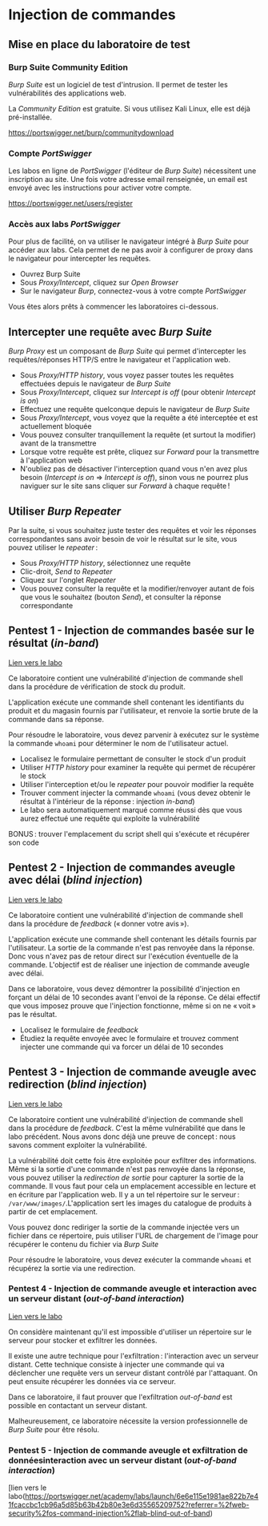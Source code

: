 # Injection de commandes

## Mise en place du laboratoire de test

### Burp Suite Community Edition

_Burp Suite_ est un logiciel de test d'intrusion. Il permet de tester les vulnérabilités des applications web.

La _Community Edition_ est gratuite. Si vous utilisez Kali Linux, elle est déjà pré-installée.

https://portswigger.net/burp/communitydownload

### Compte _PortSwigger_

Les labos en ligne de _PortSwigger_ (l'éditeur de _Burp Suite_) nécessitent une inscription au site. Une fois votre adresse email renseignée, un email est envoyé avec les instructions pour activer votre compte.

https://portswigger.net/users/register

### Accès aux labs _PortSwigger_

Pour plus de facilité, on va utiliser le navigateur intégré à _Burp Suite_ pour accéder aux labs. Cela permet de ne pas avoir à configurer de proxy dans le navigateur pour intercepter les requêtes.

- Ouvrez Burp Suite
- Sous _Proxy/Intercept_, cliquez sur _Open Browser_
- Sur le navigateur _Burp_, connectez-vous à votre compte _PortSwigger_

Vous êtes alors prêts à commencer les laboratoires ci-dessous.

## Intercepter une requête avec _Burp Suite_

_Burp Proxy_ est un composant de _Burp Suite_ qui permet d'intercepter les requêtes/réponses HTTP/S entre le navigateur et l'application web.

- Sous _Proxy/HTTP history_, vous voyez passer toutes les requêtes effectuées depuis le navigateur de _Burp Suite_
- Sous _Proxy/Intercept_, cliquez sur _Intercept is off_ (pour obtenir _Intercept is on_)
- Effectuez une requête quelconque depuis le navigateur de _Burp Suite_
- Sous _Proxy/Intercept_, vous voyez que la requête a été interceptée et est actuellement bloquée
- Vous pouvez consulter tranquillement la requête (et surtout la modifier) avant de la transmettre
- Lorsque votre requête est prête, cliquez sur _Forward_ pour la transmettre à l'application web
- N'oubliez pas de désactiver l'interception quand vous n'en avez plus besoin (_Intercept is on_ => _Intercept is off_), sinon vous ne pourrez plus naviguer sur le site sans cliquer sur _Forward_ à chaque requête !

## Utiliser _Burp Repeater_

Par la suite, si vous souhaitez juste tester des requêtes et voir les réponses correspondantes sans avoir besoin de voir le résultat sur le site, vous pouvez utiliser le _repeater_ :

- Sous _Proxy/HTTP history_, sélectionnez une requête
- Clic-droit, _Send to Repeater_
- Cliquez sur l'onglet _Repeater_
- Vous pouvez consulter la requête et la modifier/renvoyer autant de fois que vous le souhaitez (bouton _Send_), et consulter la réponse correspondante

## Pentest 1 - Injection de commandes basée sur le résultat (_in-band_)

[Lien vers le labo]([https://portswigger.net/academy/labs/launch/28bda028c1ba840a8f4fccaaad3739fdc8d8e2d195f348c0db992cbcd6971cbf?referrer=%2fweb-security%2fos-command-injection%2flab-blind-time-delays](https://portswigger.net/academy/labs/launch/2b08de150e353dc1c0057519f466a55a0ca4a7901b2469d56ef7d2a80eddeaa6?referrer=%2fweb-security%2fos-command-injection%2flab-simple))

Ce laboratoire contient une vulnérabilité d'injection de commande shell dans la procédure de vérification de stock du produit.

L'application exécute une commande shell contenant les identifiants du produit et du magasin fournis par l'utilisateur, et renvoie la sortie brute de la commande dans sa réponse.

Pour résoudre le laboratoire, vous devez parvenir à exécutez sur le système la commande `whoami` pour déterminer le nom de l'utilisateur actuel.

- Localisez le formulaire permettant de consulter le stock d'un produit
- Utiliser _HTTP history_ pour examiner la requête qui permet de récupérer le stock
- Utiliser l'interception et/ou le _repeater_ pour pouvoir modifier la requête
- Trouver comment injecter la commande `whoami` (vous devez obtenir le résultat à l'intérieur de la réponse : injection _in-band_)
- Le labo sera automatiquement marqué comme réussi dès que vous aurez effectué une requête qui exploite la vulnérabilité

BONUS : trouver l'emplacement du script shell qui s'exécute et récupérer son code

## Pentest 2 - Injection de commandes aveugle avec délai (_blind injection_)

[Lien vers le labo](https://portswigger.net/academy/labs/launch/28bda028c1ba840a8f4fccaaad3739fdc8d8e2d195f348c0db992cbcd6971cbf?referrer=%2fweb-security%2fos-command-injection%2flab-blind-time-delays)

Ce laboratoire contient une vulnérabilité d'injection de commande shell dans la procédure de _feedback_ (« donner votre avis »).

L'application exécute une commande shell contenant les détails fournis par l'utilisateur. La sortie de la commande n'est pas renvoyée dans la réponse. Donc vous n'avez pas de retour direct sur l'exécution éventuelle de la commande. L'objectif est de réaliser une injection de commande aveugle avec délai.

Dans ce laboratoire, vous devez démontrer la possibilité d'injection en forçant un délai de 10 secondes avant l'envoi de la réponse. Ce délai effectif que vous imposez prouve que l'injection fonctionne, même si on ne « voit » pas le résultat.

- Localisez le formulaire de _feedback_
- Étudiez la requête envoyée avec le formulaire et trouvez comment injecter une commande qui va forcer un délai de 10 secondes

## Pentest 3 - Injection de commande aveugle avec redirection (_blind injection_)

[Lien vers le labo](https://portswigger.net/academy/labs/launch/794c7ab29027c16b9a3fab84326c6f313a8af27a96f1833828edd38b26a4aca7?referrer=%2fweb-security%2fos-command-injection%2flab-blind-output-redirection)

Ce laboratoire contient une vulnérabilité d'injection de commande shell dans la procédure de _feedback_. C'est la même vulnérabilité que dans le labo précédent. Nous avons donc déjà une preuve de concept : nous savons comment exploiter la vulnérabilité.

La vulnérabilité doit cette fois être exploitée pour exfiltrer des informations. Même si la sortie d'une commande n'est pas renvoyée dans la réponse, vous pouvez utiliser la *redirection de sortie* pour capturer la sortie de la commande. Il vous faut pour cela un emplacement accessible en lecture et en écriture par l'application web. Il y a un tel répertoire sur le serveur : `/var/www/images/`.L'application sert les images du catalogue de produits à partir de cet emplacement.

Vous pouvez donc rediriger la sortie de la commande injectée vers un fichier dans ce répertoire, puis utiliser l'URL de chargement de l'image pour récupérer le contenu du fichier via _Burp Suite_

Pour résoudre le laboratoire, vous devez exécuter la commande `whoami` et récupérez la sortie via une redirection.

### Pentest 4 - Injection de commande aveugle et interaction avec un serveur distant (_out-of-band interaction_)

[Lien vers le labo]()

On considère maintenant qu'il est impossible d'utiliser un répertoire sur le serveur pour stocker et exfiltrer les données.

Il existe une autre technique pour l'exfiltration : l'interaction avec un serveur distant. Cette technique consiste à injecter une commande qui va déclencher une requête vers un serveur distant contrôlé par l'attaquant. On peut ensuite récupérer les données via ce serveur.

Dans ce laboratoire, il faut prouver que l'exfiltration _out-of-band_ est possible en contactant un serveur distant.

Malheureusement, ce laboratoire nécessite la version professionnelle de _Burp Suite_ pour être résolu.

### Pentest 5 - Injection de commande aveugle et exfiltration de donnéesinteraction avec un serveur distant (_out-of-band interaction_)

[lien vers le labo(https://portswigger.net/academy/labs/launch/6e6e115e1981ae822b7e41fcaccbc1cb96a5d85b63b42b80e3e6d35565209752?referrer=%2fweb-security%2fos-command-injection%2flab-blind-out-of-band)

